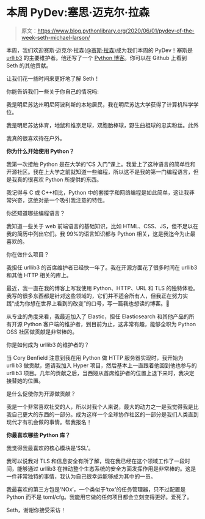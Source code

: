 # 本周 PyDev:塞思·迈克尔·拉森

> 原文：<https://www.blog.pythonlibrary.org/2020/06/01/pydev-of-the-week-seth-michael-larson/>

本周，我们欢迎赛斯·迈克尔·拉森([@赛斯·拉森](https://twitter.com/sethmlarson))成为我们本周的 PyDev！塞斯是 [urllib3](https://github.com/urllib3/urllib3) 的主要维护者。他还写了一个 [Python 博客](https://sethmlarson.dev/blog)。你可以在 Github 上看到 Seth 的其他贡献。

让我们花一些时间来更好地了解 Seth！

你能告诉我们一些关于你自己的情况吗:

我是明尼苏达州明尼阿波利斯的本地居民，我在明尼苏达大学获得了计算机科学学位。

我是明尼苏达体育，地鼠和维京足球，双胞胎棒球，野生曲棍球的忠实粉丝。此外

我真的很喜欢待在户外。

**你为什么开始使用 Python？**

我第一次接触 Python 是在大学的“CS 入门”课上。我爱上了这种语言的简单性和开源社区。我在上大学之前就知道一些编程，所以这不是我的第一门编程语言，但是我真的很喜欢 Python 所提供的东西。

我记得与 C 或 C++相比，Python 中的套接字和网络编程是如此简单，这让我非常兴奋，这绝对是一个吸引我注意的特性。

你还知道哪些编程语言？

我知道一些关于 web 前端语言的基础知识，比如 HTML、CSS、JS，但不足以在我的简历中列出它们。我 99%的语言知识都与 Python 相关，这是我迄今为止最喜欢的。

你在做什么项目？

我担任 urllib3 的首席维护者已经快一年了。我在开源方面花了很多时间在 urllib3 和其他 HTTP 相关的库上。

最近，我一直在我的博客上写我使用 Python、HTTP、URL 和 TLS 的独特体验。我写的很多东西都是针对这些领域的，它们并不适合所有人，但我正在努力实践“成为你想在世界上看到的改变”的口号，写一篇我也想读的博客。🙂

从专业的角度来看，我最近加入了 Elastic，担任 Elasticsearch 和其他产品的所有开源 Python 客户端的维护者，到目前为止，这非常有趣，能够全职为 Python OSS 社区做贡献是非常棒的。

你是如何成为 urllib3 的维护者的？

当 Cory Benfield 注意到我在用 Python 做 HTTP 服务器实现时，我开始为 urllib3 做贡献，邀请我加入 Hyper 项目，然后基本上一直跟着他回到他也参与的 urllib3 项目。几年的贡献之后，当西娅从首席维护者的位置上退下来时，我决定接替她的位置。

是什么促使你为开源做贡献？

我是一个非常喜欢社交的人，所以对我个人来说，最大的动力之一是我觉得我是比我自己更大的东西的一部分。成为这样一个全球协作社区的一部分是我们人类直到现代才有机会做的事情。帮我报名！

**你最喜欢哪些 Python 库？**

我觉得我最喜欢的核心模块是‘SSL’。

我可以说我对 TLS 和信息安全有所了解，现在我已经在这个领域工作了一段时间，能够通过 urllib3 在推动整个生态系统的安全方面发挥作用是非常棒的。这是一件非常独特的事情，我认为自己很幸运能够成为其中的一员。

我最喜欢的第三方包是‘NOx’，一个类似于‘tox’的任务管理器，只不过配置是 Python 而不是 toml/cfg。我能用它做的任何项目都会立刻变得更好。爱死了。

Seth，谢谢你接受采访！